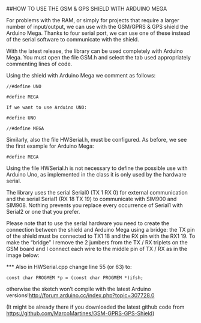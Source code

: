 ##HOW TO USE THE GSM & GPS SHIELD WITH ARDUINO MEGA

For problems with the RAM, or simply for projects that require a larger number of input/output, we can use with the GSM/GPRS & GPS shield the Arduino Mega.  Thanks to four serial port, we can use one of these instead of the serial software to communicate with the shield.

With the latest release, the library can be used completely with Arduino Mega. You must open the file GSM.h and select the tab used appropriately commenting lines of code.

Using the shield with Arduino Mega we comment as follows:

 
```
//#define UNO

#define MEGA

If we want to use Arduino UNO:

#define UNO

//#define MEGA
```
 

Similarly, also the file HWSerial.h, must be configured. As before, we see the first example for Arduino Mega:

 
```
#define MEGA
```
 

Using the file HWSerial.h is not necessary to define the possible use with Arduino Uno, as implemented in the class it is only used by the hardware serial.

The library uses the serial Serial0 (TX 1 RX 0) for external communication and the serial Serial1 (RX 18 TX 19) to communicate with SIM900 and SIM908. Nothing prevents you replace every occurrence of Serial1 with Serial2 or one that you prefer.

Please note that to use the serial hardware you need to create the connection between the shield and Arduino Mega using a bridge: the TX pin of the shield must be connected to TX1 18 and the RX pin with the RX1 19.
To make the “bridge” I remove the 2 jumbers from the TX / RX triplets on the GSM board and I connect each wire to the middle pin of TX / RX as in the image below:



*** Also in HWSerial.cpp change line 55 (or 63) to:
```
const char PROGMEM *p = (const char PROGMEM *)ifsh;
```

otherwise the sketch won’t compile with the latest Arduino versions!http://forum.arduino.cc/index.php?topic=307728.0

(It might be already there if you downloaded the latest github code from https://github.com/MarcoMartines/GSM-GPRS-GPS-Shield)
